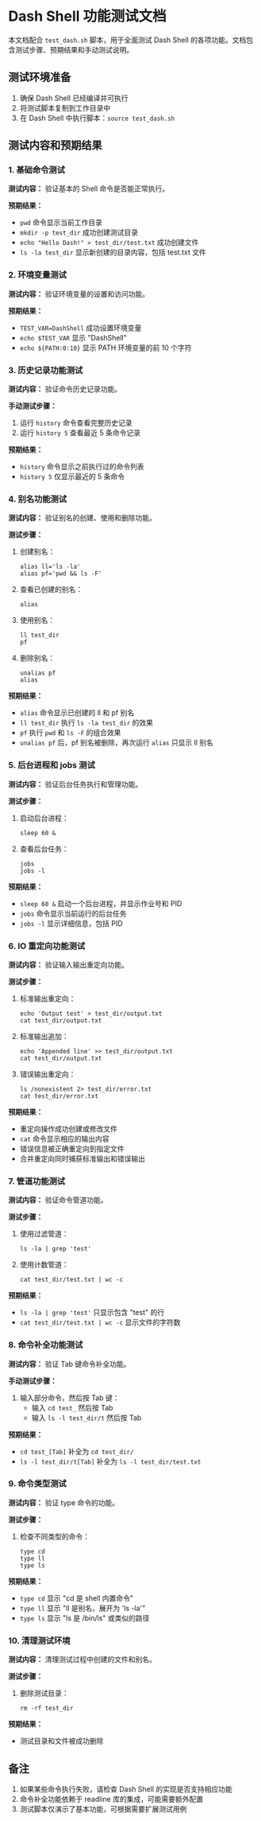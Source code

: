 # Dash Shell 功能测试文档

本文档配合 `test_dash.sh` 脚本，用于全面测试 Dash Shell 的各项功能。文档包含测试步骤、预期结果和手动测试说明。

## 测试环境准备

1. 确保 Dash Shell 已经编译并可执行
2. 将测试脚本复制到工作目录中
3. 在 Dash Shell 中执行脚本：`source test_dash.sh`

## 测试内容和预期结果

### 1. 基础命令测试

**测试内容：** 验证基本的 Shell 命令是否能正常执行。

**预期结果：**
- `pwd` 命令显示当前工作目录
- `mkdir -p test_dir` 成功创建测试目录
- `echo "Hello Dash!" > test_dir/test.txt` 成功创建文件
- `ls -la test_dir` 显示新创建的目录内容，包括 test.txt 文件

### 2. 环境变量测试

**测试内容：** 验证环境变量的设置和访问功能。

**预期结果：**
- `TEST_VAR=DashShell` 成功设置环境变量
- `echo $TEST_VAR` 显示 "DashShell"
- `echo ${PATH:0:10}` 显示 PATH 环境变量的前 10 个字符

### 3. 历史记录功能测试

**测试内容：** 验证命令历史记录功能。

**手动测试步骤：**
1. 运行 `history` 命令查看完整历史记录
2. 运行 `history 5` 查看最近 5 条命令记录

**预期结果：**
- `history` 命令显示之前执行过的命令列表
- `history 5` 仅显示最近的 5 条命令

### 4. 别名功能测试

**测试内容：** 验证别名的创建、使用和删除功能。

**测试步骤：**
1. 创建别名：
   ```
   alias ll='ls -la'
   alias pf='pwd && ls -F'
   ```
2. 查看已创建的别名：
   ```
   alias
   ```
3. 使用别名：
   ```
   ll test_dir
   pf
   ```
4. 删除别名：
   ```
   unalias pf
   alias
   ```

**预期结果：**
- `alias` 命令显示已创建的 ll 和 pf 别名
- `ll test_dir` 执行 `ls -la test_dir` 的效果
- `pf` 执行 `pwd` 和 `ls -F` 的组合效果
- `unalias pf` 后，pf 别名被删除，再次运行 `alias` 只显示 ll 别名

### 5. 后台进程和 jobs 测试

**测试内容：** 验证后台任务执行和管理功能。

**测试步骤：**
1. 启动后台进程：
   ```
   sleep 60 &
   ```
2. 查看后台任务：
   ```
   jobs
   jobs -l
   ```

**预期结果：**
- `sleep 60 &` 启动一个后台进程，并显示作业号和 PID
- `jobs` 命令显示当前运行的后台任务
- `jobs -l` 显示详细信息，包括 PID

### 6. IO 重定向功能测试

**测试内容：** 验证输入输出重定向功能。

**测试步骤：**
1. 标准输出重定向：
   ```
   echo 'Output test' > test_dir/output.txt
   cat test_dir/output.txt
   ```
2. 标准输出追加：
   ```
   echo 'Appended line' >> test_dir/output.txt
   cat test_dir/output.txt
   ```
3. 错误输出重定向：
   ```
   ls /nonexistent 2> test_dir/error.txt
   cat test_dir/error.txt
   ```

**预期结果：**
- 重定向操作成功创建或修改文件
- `cat` 命令显示相应的输出内容
- 错误信息被正确重定向到指定文件
- 合并重定向同时捕获标准输出和错误输出

### 7. 管道功能测试

**测试内容：** 验证命令管道功能。

**测试步骤：**
1. 使用过滤管道：
   ```
   ls -la | grep 'test'
   ```
2. 使用计数管道：
   ```
   cat test_dir/test.txt | wc -c
   ```

**预期结果：**
- `ls -la | grep 'test'` 只显示包含 "test" 的行
- `cat test_dir/test.txt | wc -c` 显示文件的字符数

### 8. 命令补全功能测试

**测试内容：** 验证 Tab 键命令补全功能。

**手动测试步骤：**
1. 输入部分命令，然后按 Tab 键：
   - 输入 `cd test_` 然后按 Tab
   - 输入 `ls -l test_dir/t` 然后按 Tab

**预期结果：**
- `cd test_[Tab]` 补全为 `cd test_dir/`
- `ls -l test_dir/t[Tab]` 补全为 `ls -l test_dir/test.txt`

### 9. 命令类型测试

**测试内容：** 验证 type 命令的功能。

**测试步骤：**
1. 检查不同类型的命令：
   ```
   type cd
   type ll
   type ls
   ```

**预期结果：**
- `type cd` 显示 "cd 是 shell 内置命令"
- `type ll` 显示 "ll 是别名，展开为 'ls -la'"
- `type ls` 显示 "ls 是 /bin/ls" 或类似的路径

### 10. 清理测试环境

**测试内容：** 清理测试过程中创建的文件和别名。

**测试步骤：**
1. 删除测试目录：
   ```
   rm -rf test_dir
   ```

**预期结果：**
- 测试目录和文件被成功删除

## 备注

1. 如果某些命令执行失败，请检查 Dash Shell 的实现是否支持相应功能
2. 命令补全功能依赖于 readline 库的集成，可能需要额外配置
3. 测试脚本仅演示了基本功能，可根据需要扩展测试用例 